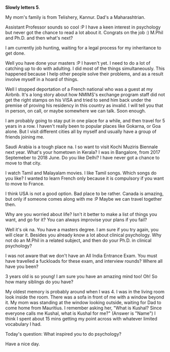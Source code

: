 **Slowly letters 5**.

My mom's family is from Telishery, Kannur.
Dad's a Maharashtrian.

Assistant Professor sounds so cool :P
I have a keen interest in psychology but never got the chance to read a lot about it.
Congrats on the job :)
M.Phil and Ph.D. and then what's next?

I am currently job hunting, waiting for a legal process for my inheritance to get done.

Well you have done your masters :P I haven't yet. I need to do a lot of catching up to do with adulting. I did most of the things simultaneously. This happened because I help other people solve their problems, and as a result involve myself in a hoard of things.

Well I stopped deportation of a French national who was a guest at my Airbnb. It's a long story about how NMIMS's exchange program staff did not get the right stamps on his VISA and tried to send him back under the premise of proving his residency in this country as invalid. I will tell you that in person, on call, or maybe somewhere we can talk. Soon enough.

I am probably going to stay put in one place for a while, and then travel for 5 years in a row. I haven't really been to popular places like Gokarna, or Goa alone. But I visit different cities all by myself and usually have a group of friends joining me.

Saudi Arabia is a tough place na.
I so want to visit Kochi Muziris Biennale next year.
What's your hometown in Kerala?
I was in Bangalore, from 2017 Septemeber to 2018 June.
Do you like Delhi? I have never got a chance to move to that city.

I watch Tamil and Malayalam movies. I like Tamil songs. Which songs do you like? I wanted to learn French only because it is compulsory if you want to move to France. 

I think USA is not a good option. Bad place to be rather.
Canada is amazing, but only if someone comes along with me :P
Maybe we can travel together then.

Why are you worried about life? 
Isn't it better to make a list of things you want, and go for it?
You can always improvise your plans if you fail?

Well it's ok na. You have a masters degree.
I am sure if you try again, you will clear it.
Besides you already know a lot about clinical psychology.
Why not do an M.Phil in a related subject, and then do your Ph.D. in clinical psychology? 

I was not aware that we don't have an All India Entrance Exam.
You must have travelled a fuckloads for these exam, and interview rounds?
Where all have you been?

3 years old is so young! I am sure you have an amazing mind too!
Oh! So how many siblings do you have?

My oldest memory is probably around when I was 4. I was in the living room look inside the room. There was a sofa in front of me with a window beyond it. My mom was standing at the window looking outside, waiting for Dad to come home from Mauritius. I remember asking her, "What is Kushal? Since everyone calls me Kushal, what is Kushal for me?" (Answer is "Name") I think I spent about 15 mins getting my point across with whatever limited vocabulary I had.

Today's question: What inspired you to do psychology?

Have a nice day.
